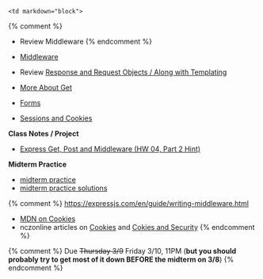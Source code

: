 	<td markdown="block">

{% comment %}
* Review Middleware
{% endcomment %}

* [Middleware](slides/09/middleware.html)
* Review [Response and Request Objects / Along with Templating](slides/09/request-response.html)
* [More About Get](slides/10/review-get.html)
* [Forms](slides/10/forms.html)
* [Sessions and Cookies](slides/10/sessions.html)

__Class Notes / Project__

* [Express Get, Post and Middleware (HW 04, Part 2 Hint)](resources/handouts/get-post-middleware.zip)

__Midterm Practice__

* [midterm practice](resources/handouts/midterm/midterm_1_practice.pdf)
* [midterm practice solutions](resources/handouts/midterm/midterm_1_practice_solutions.pdf)

<!-- 
* [Maybe Static Sites, Remote Server](slides/08/static.html)
* [Maybe Debugging](slides/09/debugging.html)

* [](slides//.html)
* [](slides//.html)
-->
</td>
	<td markdown="block">

{% comment %}
https://expressjs.com/en/guide/writing-middleware.html
* [MDN on Cookies](https://developer.mozilla.org/en-US/docs/Web/HTTP/Cookies)
* nczonline articles on [Cookies](https://www.nczonline.net/blog/2009/05/05/http-cookies-explained/) and [Cokies and Security](https://www.nczonline.net/blog/2009/05/12/cookies-and-security/)
{% endcomment %}
</td>
	<td markdown="block">

{% comment %}
Due <strike>Thursday 3/9</strike> Friday 3/10, 11PM 
(__but you should probably try to get most of it down BEFORE the midterm on 3/8__)
{% endcomment %}




</td>
